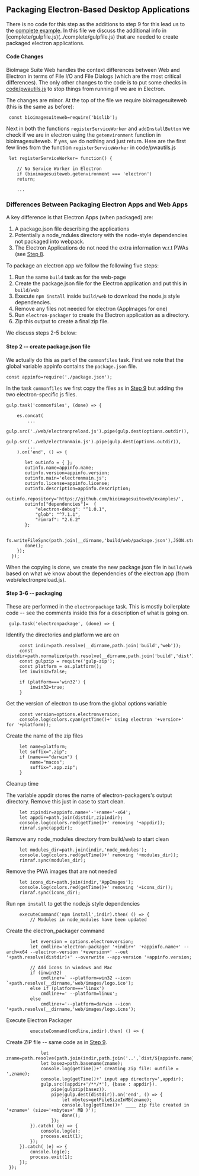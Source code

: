 ## Packaging Electron-Based Desktop Applications

There is no code for this step as the additions to step 9 for this lead us to
the [complete example](../complete). In this file we discuss the additional
info in
[complete/gulpfile.js)(../complete/gulpfile.js) that are needed to create packaged electron applications.

#### Code Changes

BioImage Suite Web handles the context differences between Web and Electron in terms of File I/O and File Dialogs (which are the most critical differences). The only other changes to the code is to put some checks in [code/pwautils.js](../complete/code/pwautils.js)
to stop things from running if we are in Electron.

The changes are minor. At the top of the file we require bioimagesuiteweb
(this is the same as before):

     const bioimagesuiteweb=require('bislib');

Next in both the functions `registerServiceWorker` and `addInstallButton` we
check if we are in electron using the `getenvironment` function in
bioimagesuiteweb. If yes, we do nothing and just return. Here are the first
few lines from the function `registerServiceWorker` in code/pwautils.js

     let registerServiceWorker= function() {

        // No Service Worker in Electron
        if (bioimagesuiteweb.getenvironment === 'electron') 
        return;
    
        ...
        


### Differences Between Packaging Electron Apps and Web Apps

A key difference is that Electron Apps (when packaged) are:

1. A package.json file describing the applications
2. Potentially a node_mdules directory with the node-style dependencies not packaged into webpack.
3. The Electron Applications do not need the extra information w.r.t PWAs (see [Step 8](../step08).


To package an electron app we follow the following five steps:

1. Run the same `build` task as for the web-page
2. Create the package.json file for the Electron application and put this in
   `build/web`
3. Execute `npm install` inside `build/web` to download the node.js style
   dependencies.
4. Remove any files not needed for electron (AppImages for one)
5. Run `electron-packager` to create the Electron application as a directory.
6. Zip this output to create a final zip file.







We discuss steps 2-5 below:

#### Step 2 -- create package.json file

We actually do this as part of the `commonfiles` task. First we note that the
global variable appinfo contains the `package.json` file.

    const appinfo=require('./package.json');
    
In the task `commonfiles` we first copy the files as in [Step 9](../step09)
but adding the two electron-specific js files.

    gulp.task('commonfiles', (done) => {
    
        es.concat(
            ...
            gulp.src('./web/electronpreload.js').pipe(gulp.dest(options.outdir)),
            gulp.src('./web/electronmain.js').pipe(gulp.dest(options.outdir)),
            ...
        ).on('end', () => {

           let outinfo = { };
           outinfo.name=appinfo.name;
           outinfo.version=appinfo.version;
           outinfo.main='electronmain.js';
           outinfo.license=appinfo.license;
           outinfo.description=appinfo.description;
           outinfo.repository='https://github.com/bioimagesuiteweb/examples/',
           outinfo["dependencies"]=  {
               "electron-debug": "^1.0.1",
               "glob": "^7.1.1",
               "rimraf": "2.6.2"
           };

           fs.writeFileSync(path.join(__dirname,'build/web/package.json'),JSON.stringify(outinfo,null,2));
           done();
        });
      });

When the copying is done, we create the new package.json file in `build/web`
based on what we know about the dependencies of the electron app (from
web/electronpreload.js).


#### Step 3-6 -- packaging

These are performed in the `electronpackage` task. This is mostly boilerplate
code -- see the comments inside this for a description of what is going on.
     
     gulp.task('electronpackage', (done) => {
     
Identify the directories and platform we are on

         const indir=path.resolve(__dirname,path.join('build','web'));
         const distdir=path.normalize(path.resolve(__dirname,path.join('build','dist')));
         const gulpzip = require('gulp-zip');
         const platform = os.platform();
         let inwin32=false;
         
         if (platform==='win32') {
             inwin32=true;
         }
     
Get the version of electron to use from the global options variable

         const version=options.electronversion;
         console.log(colors.cyan(getTime()+' Using electron '+version+' for '+platform));
     
Create the name of the zip files

         let name=platform;
         let suffix=".zip";
         if (name==="darwin") {
             name="macos";
             suffix=".app.zip";
         }

Cleanup time

The variable appdir stores the name of electron-packagers's output
directory. Remove this just in case to start clean.
         
         let zipindir=appinfo.name+'-'+name+'-x64';
         let appdir=path.join(distdir,zipindir);
         console.log(colors.red(getTime()+' removing '+appdir));
         rimraf.sync(appdir);
     
Remove any node_modules directory from build/web to start clean

         let modules_dir=path.join(indir,'node_modules');
         console.log(colors.red(getTime()+' removing '+modules_dir));
         rimraf.sync(modules_dir);
     
Remove the PWA images that are not needed

         let icons_dir=path.join(indir,'AppImages');
         console.log(colors.red(getTime()+' removing '+icons_dir));
         rimraf.sync(icons_dir);
     
Run `npm install` to get the node.js style dependencies
         
         executeCommand('npm install',indir).then( () => {
             // Modules in node_modules have been updated

Create the electron_packager command

             let eversion = options.electronversion;
             let cmdline='electron-packager '+indir+' '+appinfo.name+' --arch=x64 --electron-version '+eversion+' --out '+path.resolve(distdir)+' --overwrite --app-version '+appinfo.version;
             
             // Add Icons in windows and Mac
             if (inwin32)
                 cmdline+=` --platform=win32 --icon `+path.resolve(__dirname,'web/images/logo.ico');
             else if (platform==='linux')
                 cmdline+=' --platform=linux';
             else
                 cmdline+='--platform=darwin --icon '+path.resolve(__dirname,'web/images/logo.icns');
     
Execute Electron Packager
             
             executeCommand(cmdline,indir).then( () => {

Create ZIP file -- same code as in [Step 9](../step09).
                 
                 let zname=path.resolve(path.join(indir,path.join('..',`dist/${appinfo.name}_${appinfo.version}_${name}.zip`)));
                 let basez=path.basename(zname);
                 console.log(getTime()+' creating zip file: outfile = ',zname);
                 console.log(getTime()+' input app directory=',appdir);
                 gulp.src([appdir+'/**/*'], {base : appdir}).
                     pipe(gulpzip(basez)).
                     pipe(gulp.dest(distdir)).on('end', () => {
                         let mbytes=getFileSizeInMB(zname);
                         console.log(getTime()+' ____ zip file created in '+zname+' (size='+mbytes+' MB )');
                         done();
                     });
             }).catch( (e) => {
                 console.log(e);
                 process.exit(1);
             });
         }).catch( (e) => {
             console.log(e);
             process.exit(1);
         });
     });
     
     
     
